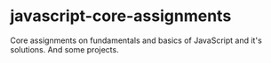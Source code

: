 # javascript-core-assignments
Core assignments on fundamentals and basics of JavaScript and it's solutions. And some projects.
